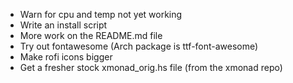 - Warn for cpu and temp not yet working
- Write an install script
- More work on the README.md file
- Try out fontawesome (Arch package is ttf-font-awesome)
- Make rofi icons bigger
- Get a fresher stock xmonad_orig.hs file (from the xmonad repo)
